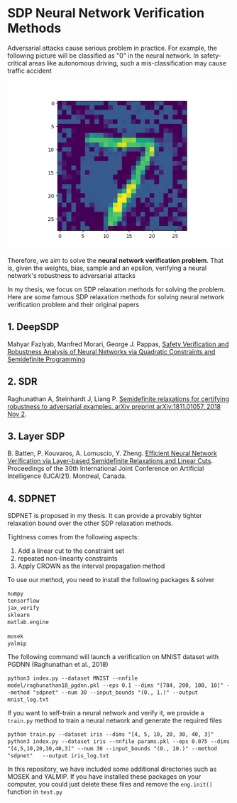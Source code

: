 # SDP Neural Network Verification Methods
Adversarial attacks cause serious problem in practice. For example, the following picture will be classified as "0" in the neural network. In safety-critical areas like autonomous driving, such a mis-classification may cause traffic accident

![Adversarial Example](adversarial_7_0.png)

Therefore, we aim to solve the **neural network verification problem**. That is, given the weights, bias, sample and an epsilon, verifying a neural network's robustness to adversarial attacks

In my thesis, we focus on SDP relaxation methods for solving the problem. Here are some famous SDP relaxation methods for solving neural network verification problem and their original papers
## 1. DeepSDP
Mahyar Fazlyab, Manfred Morari, George J. Pappas, [Safety Verification and Robustness Analysis of Neural Networks via Quadratic Constraints and Semidefinite Programming](https://arxiv.org/abs/1903.01287)
## 2. SDR
Raghunathan A, Steinhardt J, Liang P. [Semidefinite relaxations for certifying robustness to adversarial examples. arXiv preprint arXiv:1811.01057. 2018 Nov 2](https://arxiv.org/abs/1811.01057).
## 3. Layer SDP
B. Batten, P. Kouvaros, A. Lomuscio, Y. Zheng. [Efficient Neural Network Verification via Layer-based Semidefinite Relaxations and Linear Cuts](https://www.ijcai.org/proceedings/2021/0301.pdf). Proceedings of the 30th International Joint Conference on Artificial Intelligence (IJCAI21). Montreal, Canada.
## 4. SDPNET
SDPNET is proposed in my thesis. It can provide a provably tighter relaxation bound over the other SDP relaxation methods.

Tightness comes from the following aspects:
1. Add a linear cut to the constraint set
2. repeated non-linearity constraints
3. Apply CROWN as the interval propagation method

To use our method, you need to install the following packages & solver
```text
numpy
tensorflow
jax_verify
sklearn
matlab.engine

mosek
yalmip
```
The following command will launch a verification on MNIST dataset with PGDNN (Raghunathan et al., 2018)
```shell
python3 index.py --dataset MNIST --nnfile model/raghunathan18_pgdnn.pkl --eps 0.1 --dims "[784, 200, 100, 10]" --method "sdpnet" --num 30 --input_bounds "(0., 1.)" --output mnist_log.txt
```

If you want to self-train a neural network and verify it, we provide a `train.py` method to train a neural network and generate the required files
```shell
python train.py --dataset iris --dims "[4, 5, 10, 20, 30, 40, 3]"
python3 index.py --dataset iris --nnfile params.pkl --eps 0.075 --dims "[4,5,10,20,30,40,3]" --num 30 --input_bounds "(0., 10.)" --method "sdpnet"   --output iris_log.txt
```

In this repository, we have included some additional directories such as MOSEK and YALMIP. If you have installed these packages on your computer, you could just delete these files and remove the `eng.init()` function  in `test.py`


